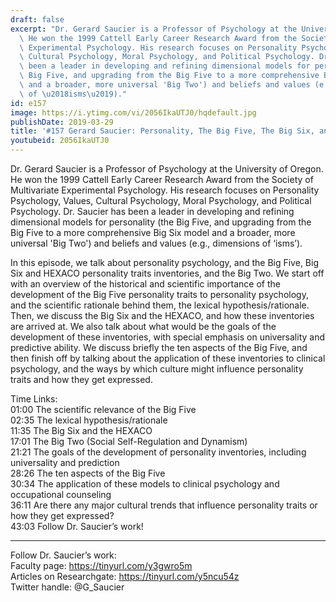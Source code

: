 ```yaml
---
draft: false
excerpt: "Dr. Gerard Saucier is a Professor of Psychology at the University of Oregon.\
  \ He won the 1999 Cattell Early Career Research Award from the Society of Multivariate\
  \ Experimental Psychology. His research focuses on Personality Psychology, Values,\
  \ Cultural Psychology, Moral Psychology, and Political Psychology. Dr. Saucier has\
  \ been a leader in developing and refining dimensional models for personality (the\
  \ Big Five, and upgrading from the Big Five to a more comprehensive Big Six model\
  \ and a broader, more universal 'Big Two') and beliefs and values (e.g., dimensions\
  \ of \u2018isms\u2019)."
id: e157
image: https://i.ytimg.com/vi/2056IkaUTJ0/hqdefault.jpg
publishDate: 2019-03-29
title: '#157 Gerard Saucier: Personality, The Big Five, The Big Six, and The Big Two'
youtubeid: 2056IkaUTJ0
---
```

Dr. Gerard Saucier is a Professor of Psychology at the University of Oregon. He won the 1999 Cattell Early Career Research Award from the Society of Multivariate Experimental Psychology. His research focuses on Personality Psychology, Values, Cultural Psychology, Moral Psychology, and Political Psychology. Dr. Saucier has been a leader in developing and refining dimensional models for personality (the Big Five, and upgrading from the Big Five to a more comprehensive Big Six model and a broader, more universal 'Big Two') and beliefs and values (e.g., dimensions of ‘isms’).

In this episode, we talk about personality psychology, and the Big Five, Big Six and HEXACO personality traits inventories, and the Big Two. We start off with an overview of the historical and scientific importance of the development of the Big Five personality traits to personality psychology, and the scientific rationale behind them, the lexical hypothesis/rationale. Then, we discuss the Big Six and the HEXACO, and how these inventories are arrived at. We also talk about what would be the goals of the development of these inventories, with special emphasis on universality and predictive ability. We discuss briefly the ten aspects of the Big Five, and then finish off by talking about the application of these inventories to clinical psychology, and the ways by which culture might influence personality traits and how they get expressed.

Time Links:  
01:00  The scientific relevance of the Big Five  
02:35  The lexical hypothesis/rationale                             
11:35  The Big Six and the HEXACO        
17:01  The Big Two (Social Self-Regulation and Dynamism)                      
21:21  The goals of the development of personality inventories, including universality and prediction              
28:26  The ten aspects of the Big Five                       
30:34  The application of these models to clinical psychology and occupational counseling                
36:11  Are there any major cultural trends that influence personality traits or how they get expressed?     
43:03  Follow Dr. Saucier’s work!      

---

Follow Dr. Saucier’s work:  
Faculty page: https://tinyurl.com/y3gwro5m  
Articles on Researchgate: https://tinyurl.com/y5ncu54z  
Twitter handle: @G_Saucier

